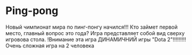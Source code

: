 # Ping-pong
Новый чимпионат мира по пинг-понгу начился!!! Кто займет первой место, главный вопрос это года?
Игра представляет собой вид сверху игровова стола.
!Внимание эта игра ДИНАМИЧНИЙ игры "Dota 2"!!!!!!!!!
Очень сложная игра на 2 человека
